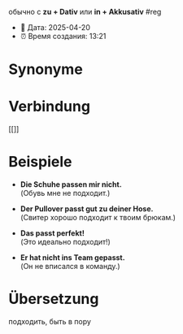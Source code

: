 обычно с **zu + Dativ** или **in + Akkusativ**
#reg
- 📍 Дата: 2025-04-20
- ⏰ Время создания: 13:21
# Synonyme

# Verbindung 
[[]]
# Beispiele
- **Die Schuhe passen mir nicht.**  
    (Обувь мне не подходит.)
    
- **Der Pullover passt gut zu deiner Hose.**  
    (Свитер хорошо подходит к твоим брюкам.)
    
- **Das passt perfekt!**  
    (Это идеально подходит!)
    
- **Er hat nicht ins Team gepasst.**  
    (Он не вписался в команду.)
# Übersetzung
подходить, быть в пору